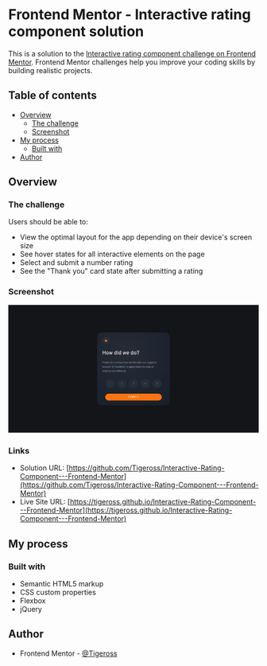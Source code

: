 # Frontend Mentor - Interactive rating component solution

This is a solution to the [Interactive rating component challenge on Frontend Mentor](https://www.frontendmentor.io/challenges/interactive-rating-component-koxpeBUmI). Frontend Mentor challenges help you improve your coding skills by building realistic projects. 

## Table of contents

- [Overview](#overview)
  - [The challenge](#the-challenge)
  - [Screenshot](#screenshot)
- [My process](#my-process)
  - [Built with](#built-with)
- [Author](#author)

## Overview

### The challenge

Users should be able to:

- View the optimal layout for the app depending on their device's screen size
- See hover states for all interactive elements on the page
- Select and submit a number rating
- See the "Thank you" card state after submitting a rating

### Screenshot

![](./screenshot.png)


### Links

- Solution URL: [https://github.com/Tigeross/Interactive-Rating-Component---Frontend-Mentor](https://github.com/Tigeross/Interactive-Rating-Component---Frontend-Mentor)
- Live Site URL: [https://tigeross.github.io/Interactive-Rating-Component---Frontend-Mentor](https://tigeross.github.io/Interactive-Rating-Component---Frontend-Mentor)

## My process

### Built with

- Semantic HTML5 markup
- CSS custom properties
- Flexbox
- jQuery


## Author

- Frontend Mentor - [@Tigeross](https://www.frontendmentor.io/profile/Tigeross)
